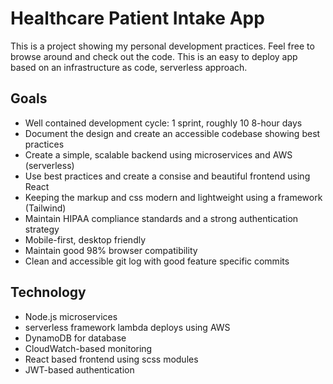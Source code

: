# Healthcare Patient Intake App

This is a project showing my personal development practices. Feel free to
browse around and check out the code. This is an easy to deploy app based
on an infrastructure as code, serverless approach.

## Goals

- Well contained development cycle: 1 sprint, roughly 10 8-hour days
- Document the design and create an accessible codebase showing best practices
- Create a simple, scalable backend using microservices and AWS (serverless)
- Use best practices and create a consise and beautiful frontend using React
- Keeping the markup and css modern and lightweight using a framework (Tailwind)
- Maintain HIPAA compliance standards and a strong authentication strategy
- Mobile-first, desktop friendly
- Maintain good 98% browser compatibility
- Clean and accessible git log with good feature specific commits

## Technology

- Node.js microservices
- serverless framework lambda deploys using AWS
- DynamoDB for database
- CloudWatch-based monitoring
- React based frontend using scss modules
- JWT-based authentication
